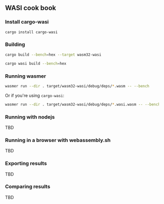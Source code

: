## WASI cook book

### Install cargo-wasi

```bash
cargo install cargo-wasi
```

### Building

```bash
cargo build --bench=hex --target wasm32-wasi
```

```bash
cargo wasi build --bench=hex
```

### Running wasmer

```bash
wasmer run --dir . target/wasm32-wasi/debug/deps/*.wasm -- --bench
```

Or if you're using `cargo-wasi`:
```bash
wasmer run --dir . target/wasm32-wasi/debug/deps/*.wasi.wasm -- --bench
```

### Running with nodejs

TBD

### Running in a browser with webassembly.sh

TBD

### Exporting results

TBD

### Comparing results

TBD
